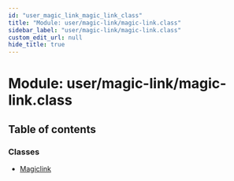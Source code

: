 ```yaml
---
id: "user_magic_link_magic_link_class"
title: "Module: user/magic-link/magic-link.class"
sidebar_label: "user/magic-link/magic-link.class"
custom_edit_url: null
hide_title: true
---
```


# Module: user/magic-link/magic-link.class

## Table of contents

### Classes

- [Magiclink](../classes/user_magic_link_magic_link_class.magiclink.md)
